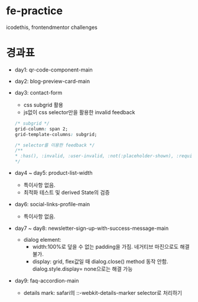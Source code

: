 # fe-practice

icodethis, frontendmentor challenges

# 경과표

- day1: qr-code-component-main
- day2: blog-preview-card-main
- day3: contact-form

  - css subgrid 활용
  - js없이 css selector만을 활용한 invalid feedback

  ```css
  /* subgrid */
  grid-column: span 2;
  grid-template-columns: subgrid;

  /* selector를 이용한 feedback */
  /**
  * :has(), :invalid, :user-invalid, :not(:placeholder-shown), :required, ...
  */
  ```

- day4 ~ day5: product-list-width

  - 특이사항 없음.
  - 최적화 테스트 및 derived State의 검증

- day6: social-links-profile-main

  - 특이사항 없음.

- day7 ~ day8: newsletter-sign-up-with-success-message-main

  - dialog element:
    - width:100%로 덮을 수 없는 padding을 가짐. 네거티브 마진으로도 해결불가.
    - display: grid, flex값일 때 dialog.close() method 동작 안함. dialog.style.display= none으로는 해결 가능

- day9: faq-accordion-main
  - details mark: safari의 ::-webkit-details-marker selector로 처리하기
